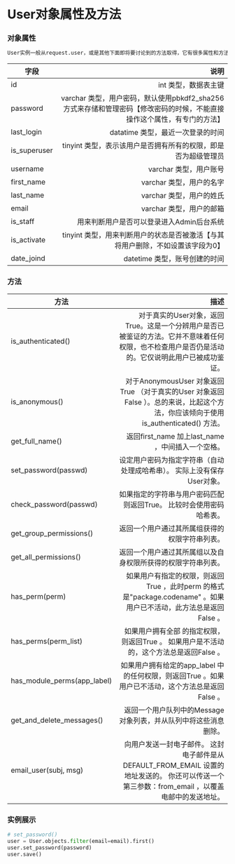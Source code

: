 # User对象属性及方法
### 对象属性
~~~python
User实例一般从request.user，或是其他下面即将要讨论到的方法取得，它有很多属性和方法。AnonymousUser对象模拟了部分的接口，但不是全部。在把它当成真正的user对象使用前，你得检查一下user.is_autnecticated()
~~~
字段 | 说明
-|-:
id | int 类型，数据表主键
password | varchar 类型，用户密码，默认使用pbkdf2_sha256方式来存储和管理密码【修改密码的时候，不能直接操作这个属性，有专门的方法】
last_login | datatime 类型，最近一次登录的时间
is_superuser | tinyint 类型，表示该用户是否拥有所有的权限，即是否为超级管理员
username | varchar 类型，用户账号
first_name | varchar 类型，用户的名字
last_name | varchar 类型，用户的姓氏
email | varchar 类型，用户的邮箱
is_staff | 用来判断用户是否可以登录进入Admin后台系统
is_activate | tinyint 类型，用来判断用户的状态是否被激活【与其将用户删除，不如设置该字段为0】
date_joind | datetime 类型，账号创建的时间
### 方法
方法 | 描述
-|-:
is_authenticated() | 对于真实的User对象，返回True。这是一个分辨用户是否已被鉴证的方法。它并不意味着任何权限，也不检查用户是否仍是活动的。它仅说明此用户已被成功鉴证。
is_anonymous() | 对于AnonymousUser 对象返回True （对于真实的User 对象返回False ）。总的来说，比起这个方法，你应该倾向于使用is_authenticated() 方法。
get_full_name() | 返回first_name 加上last_name ，中间插入一个空格。
set_password(passwd) | 设定用户密码为指定字符串（自动处理成哈希串）。 实际上没有保存User对象。
check_password(passwd) | 如果指定的字符串与用户密码匹配则返回True。 比较时会使用密码哈希表。
get_group_permissions() | 返回一个用户通过其所属组获得的权限字符串列表。
get_all_permissions() | 返回一个用户通过其所属组以及自身权限所获得的权限字符串列表。
has_perm(perm) | 如果用户有指定的权限，则返回True ，此时perm 的格式是"package.codename" 。如果用户已不活动，此方法总是返回False 。
has_perms(perm_list) | 如果用户拥有全部 的指定权限，则返回True 。 如果用户是不活动的，这个方法总是返回False 。
has_module_perms(app_label) | 如果用户拥有给定的app_label 中的任何权限，则返回True 。如果用户已不活动，这个方法总是返回False 。
get_and_delete_messages() | 返回一个用户队列中的Message 对象列表，并从队列中将这些消息删除。
email_user(subj, msg) | 向用户发送一封电子邮件。 这封电子邮件是从DEFAULT_FROM_EMAIL 设置的地址发送的。 你还可以传送一个第三参数：from_email ，以覆盖电邮中的发送地址。
### 实例展示
~~~python
# set_password()
user = User.objects.filter(email=email).first()
user.set_password(password)
user.save()
~~~


